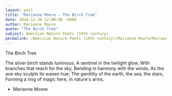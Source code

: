 ```yaml
---
layout: post
title: "Marianne Moore - The Birch Tree"
date: 2024-12-30 12:00:00 -0000
author: Marianne Moore
quote: "The Birch Tree"
subject: American Nature Poets (19th century)
permalink: /American Nature Poets (19th century)/Marianne Moore/Marianne Moore - The Birch Tree
---
```


The Birch Tree

The silver birch stands luminous,
A sentinel in the twilight glow,
With branches that reach for the sky,
Bending in harmony with the winds,
As the aoe sky sculpts its waxen hue;
The gentility of the earth, the sea, the stars,
Forming a ring of magic here, in nature's arms.

- Marianne Moore
